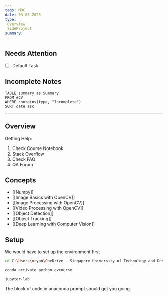 ```yaml
---
tags: MOC
date: 03-05-2023
type: 
 Overview
 SideProject
summary: 
---
```


## Needs Attention
- [ ] Default Task

## Incomplete Notes
```dataview
TABLE summary as Summary
FROM #CV
WHERE contains(type, "Incomplete")
SORT date asc
```

---

## Overview
Getting Help:
1. Check Course Notebook
2. Stack Overflow
3. Check FAQ
4. QA Forum

## Concepts
- [[Numpy]]
- [[Image Basics with OpenCV]]
- [[Image Processing with OpenCV]]
- [[Video Processing with OpenCV]]
- [[Object Detection]]
- [[Object Tracking]]
- [[Deep Learning with Computer Vision]]


## Setup

We would have to set up the environment first
```bash
cd C:\Users\nryan\OneDrive - Singapore University of Technology and Design\Programming\Computer Vision with Python Course

conda activate python-cvcourse

jupyter-lab
```

The block of code in anaconda prompt should get you going.
